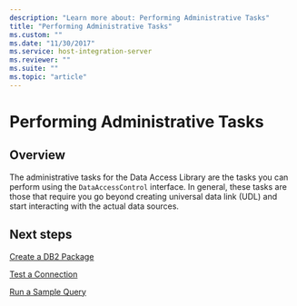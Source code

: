 ```yaml
---
description: "Learn more about: Performing Administrative Tasks"
title: "Performing Administrative Tasks"
ms.custom: ""
ms.date: "11/30/2017"
ms.service: host-integration-server
ms.reviewer: ""
ms.suite: ""
ms.topic: "article"
---
```

# Performing Administrative Tasks

## Overview
The administrative tasks for the Data Access Library are the tasks you can perform using the `DataAccessControl` interface. In general, these tasks are those that require you go beyond creating universal data link (UDL) and start interacting with the actual data sources.  
  
## Next steps
  
 [Create a DB2 Package](../core/how-to-create-a-db2-package2.md)  
  
 [Test a Connection](../core/how-to-test-a-connection2.md)  
  
 [Run a Sample Query](../core/how-to-run-a-sample-query1.md)
